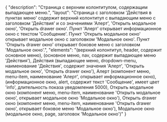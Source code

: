 {
"description": "Страница с верхним колонтитулом, содержащим выпадающее меню.",
"layout": "Страница с заголовком 'Действия в пунктах меню' содержит верхний колонтитул с выпадающим меню с заголовком 'Действия' и со значениями 'Алерт', 'Открыть модальное окно', 'Открыть drawer окно'.
Пункт 'Алерт' открывает информационное окно с текстом 'Сообщение'.
Пункт 'Открыть модальное окно' открывает модальное окно с заголовком 'Модальное окно'.
Пункт 'Открыть drawer окно' открывает боковое меню с заголовком 'Модальное окно'.",
"elements": "(верхний колонтитул, header, содержит основное меню),
(основное меню, nav, содержит выпадающее меню 'Действия'),
Действия (выпадающее меню, dropdown-menu, наименование 'Действия', содержит значения 'Алерт', 'Открыть модальное окно', 'Открыть drawer окно'),
Алерт (компонент меню, menu-item, наименование 'Алерт', открывает информационное окно),
(информационное окно, alert, содержит текст 'Сообщение', имеет цвет 'info', длительность показа уведомления 5000),
Открыть модальное окно (компонент меню, menu-item, наименование 'Открыть модальное окно', открывает модальное окно 'Модальное окно'),
Открыть drawer окно (компонент меню, menu-item, наименование 'Открыть drawer окно', открывает боковое меню 'Модальное окно'),
Модальное окно (модальное окно, page, заголовок 'Модальное окно')"
}